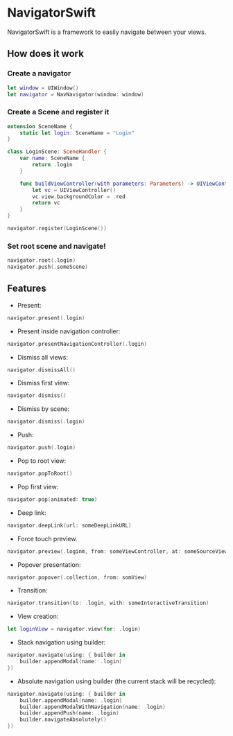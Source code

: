 # NavigatorSwift

NavigatorSwift is a framework to easily navigate between your views.

## How does it work

### Create a navigator
```swift
let window = UIWindow()
let navigator = NavNavigator(window: window)
```

### Create a Scene and register it
```swift
extension SceneName {
	static let login: SceneName = "Login"
}

class LoginScene: SceneHandler {
	var name: SceneName {
		return .login
	}

	func buildViewController(with parameters: Parameters) -> UIViewController {
		let vc = UIViewController()
		vc.view.backgroundColor = .red
		return vc
	}
}
```

```swift
navigator.register(LoginScene())
```

### Set root scene and navigate!
```swift
navigator.root(.login)
navigator.push(.someScene)
```

## Features

- Present:
```swift
navigator.present(.login)
```
- Present inside navigation controller:
```swift
navigator.presentNavigationController(.login)
```
- Dismiss all views:
```swift
navigator.dismissAll()
```
- Dismiss first view:
```swift
navigator.dismiss()
```
- Dismiss by scene:
```swift
navigator.dismiss(.login)
```
- Push:
```swift
navigator.push(.login)
```
- Pop to root view:
```swift
navigator.popToRoot()
```
- Pop first view:
```swift
navigator.pop(animated: true)
```
- Deep link:
```swift
navigator.deepLink(url: someDeepLinkURL)
```
- Force touch preview.
```swift
navigator.preview(.loginm, from: someViewController, at: someSourceView)
```
- Popover presentation:
```swift
navigator.popover(.collection, from: somView)
```
- Transition:
```swift
navigator.transition(to: .login, with: someInteractiveTransition)
```
- View creation:
```swift
let loginView = navigator.view(for: .login)
```
- Stack navigation using builder:
```swift
navigator.navigate(using: { builder in
	builder.appendModal(name: .login)
})
```
- Absolute navigation using builder (the current stack will be recycled):
```swift
navigator.navigate(using: { builder in
	builder.appendModal(name: .login)
	builder.appendModalWithNavigation(name: .login)
	builder.appendPush(name: .login)
	builder.navigateAbsolutely()
})
```
